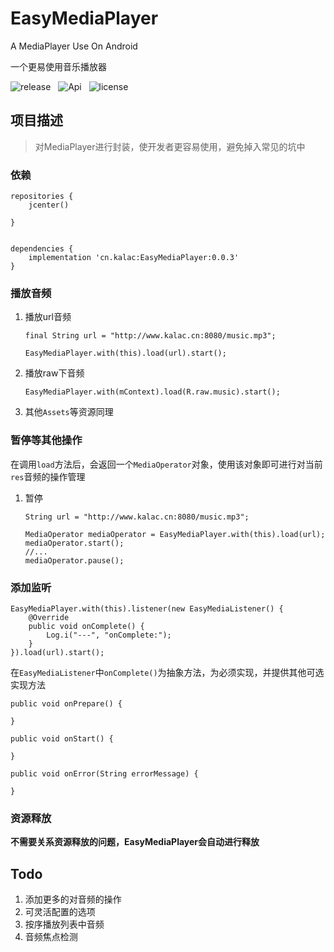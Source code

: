 # EasyMediaPlayer
A MediaPlayer Use On  Android

一个更易使用音乐播放器

![release](https://img.shields.io/github/v/release/kalac2232/EasyMediaPlayer)
&nbsp;
![Api](https://img.shields.io/badge/API-17%2B-brightgreen.svg)
&nbsp;
![license](https://img.shields.io/github/license/kalac2232/EasyMediaPlayer)

## 项目描述
> 对MediaPlayer进行封装，使开发者更容易使用，避免掉入常见的坑中

### 依赖


```
repositories {
    jcenter()

}


dependencies {
    implementation 'cn.kalac:EasyMediaPlayer:0.0.3'
}

```
### 播放音频
1. 播放url音频
    ```
    final String url = "http://www.kalac.cn:8080/music.mp3";

    EasyMediaPlayer.with(this).load(url).start();
    ```
2. 播放raw下音频

    ```
    EasyMediaPlayer.with(mContext).load(R.raw.music).start();
    ```
3. 其他`Assets`等资源同理
### 暂停等其他操作
在调用`load`方法后，会返回一个`MediaOperator`对象，使用该对象即可进行对当前`res`音频的操作管理
1. 暂停
    ```
    String url = "http://www.kalac.cn:8080/music.mp3";

    MediaOperator mediaOperator = EasyMediaPlayer.with(this).load(url);
    mediaOperator.start();
    //... 
    mediaOperator.pause();
    ```
### 添加监听
```
EasyMediaPlayer.with(this).listener(new EasyMediaListener() {
    @Override
    public void onComplete() {
        Log.i("---", "onComplete:");
    }
}).load(url).start();
```
在`EasyMediaListener`中`onComplete()`为抽象方法，为必须实现，并提供其他可选实现方法
```
public void onPrepare() {

}

public void onStart() {

}

public void onError(String errorMessage) {

}
```
### 资源释放
**不需要关系资源释放的问题，EasyMediaPlayer会自动进行释放**
## Todo
1. 添加更多的对音频的操作
2. 可灵活配置的选项
3. 按序播放列表中音频
4. 音频焦点检测